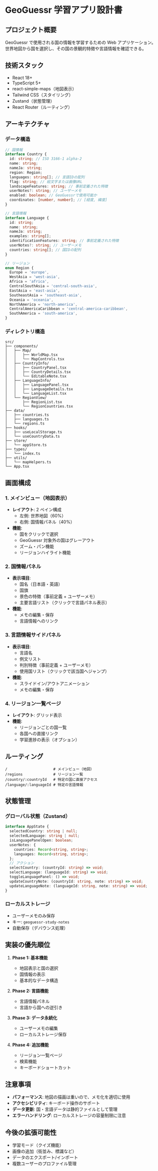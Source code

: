 # GeoGuessr 学習アプリ設計書

## プロジェクト概要

GeoGuessr で使用される国の情報を学習するための Web アプリケーション。世界地図から国を選択し、その国の景観的特徴や言語情報を確認できる。

## 技術スタック

- React 18+
- TypeScript 5+
- react-simple-maps（地図表示）
- Tailwind CSS（スタイリング）
- Zustand（状態管理）
- React Router（ルーティング）

## アーキテクチャ

### データ構造

```typescript
// 国情報
interface Country {
  id: string; // ISO 3166-1 alpha-2
  name: string;
  nameJa: string;
  region: Region;
  languages: string[]; // 言語IDの配列
  flag: string; // 絵文字または画像URL
  landscapeFeatures: string; // 事前定義された特徴
  userNotes?: string; // ユーザーメモ
  enabled: boolean; // GeoGuessrで使用可能か
  coordinates: [number, number]; // [経度, 緯度]
}

// 言語情報
interface Language {
  id: string;
  name: string;
  nameJa: string;
  examples: string[];
  identificationFeatures: string; // 事前定義された特徴
  userNotes?: string; // ユーザーメモ
  countries: string[]; // 国IDの配列
}

// リージョン
enum Region {
  Europe = 'europe',
  WestAsia = 'west-asia',
  Africa = 'africa',
  CentralSouthAsia = 'central-south-asia',
  EastAsia = 'east-asia',
  SoutheastAsia = 'southeast-asia',
  Oceania = 'oceania',
  NorthAmerica = 'north-america',
  CentralAmericaCaribbean = 'central-america-caribbean',
  SouthAmerica = 'south-america',
}
```

### ディレクトリ構造

```
src/
├── components/
│   ├── Map/
│   │   ├── WorldMap.tsx
│   │   └── MapControls.tsx
│   ├── CountryInfo/
│   │   ├── CountryPanel.tsx
│   │   ├── CountryDetails.tsx
│   │   └── EditableNote.tsx
│   ├── LanguageInfo/
│   │   ├── LanguagePanel.tsx
│   │   ├── LanguageDetails.tsx
│   │   └── LanguageList.tsx
│   └── RegionView/
│       ├── RegionList.tsx
│       └── RegionCountries.tsx
├── data/
│   ├── countries.ts
│   ├── languages.ts
│   └── regions.ts
├── hooks/
│   ├── useLocalStorage.ts
│   └── useCountryData.ts
├── store/
│   └── appStore.ts
├── types/
│   └── index.ts
├── utils/
│   └── mapHelpers.ts
└── App.tsx
```

## 画面構成

### 1. メインビュー（地図表示）

- **レイアウト**: 2 ペイン構成
  - 左側: 世界地図（60%）
  - 右側: 国情報パネル（40%）
- **機能**:
  - 国をクリックで選択
  - GeoGuessr 対象外の国はグレーアウト
  - ズーム・パン機能
  - リージョンハイライト機能

### 2. 国情報パネル

- **表示項目**:
  - 国名（日本語・英語）
  - 国旗
  - 景色の特徴（事前定義 + ユーザーメモ）
  - 主要言語リスト（クリックで言語パネル表示）
- **機能**:
  - メモの編集・保存
  - 言語情報へのリンク

### 3. 言語情報サイドパネル

- **表示項目**:
  - 言語名
  - 例文リスト
  - 判別特徴（事前定義 + ユーザーメモ）
  - 使用国リスト（クリックで該当国へジャンプ）
- **機能**:
  - スライドイン/アウトアニメーション
  - メモの編集・保存

### 4. リージョン一覧ページ

- **レイアウト**: グリッド表示
- **機能**:
  - リージョンごとの国一覧
  - 各国への直接リンク
  - 学習進捗の表示（オプション）

## ルーティング

```
/                     # メインビュー（地図）
/regions              # リージョン一覧
/country/:countryId   # 特定の国に直接アクセス
/language/:languageId # 特定の言語情報
```

## 状態管理

### グローバル状態（Zustand）

```typescript
interface AppState {
  selectedCountry: string | null;
  selectedLanguage: string | null;
  isLanguagePanelOpen: boolean;
  userNotes: {
    countries: Record<string, string>;
    languages: Record<string, string>;
  };
  // アクション
  selectCountry: (countryId: string) => void;
  selectLanguage: (languageId: string) => void;
  toggleLanguagePanel: () => void;
  updateCountryNote: (countryId: string, note: string) => void;
  updateLanguageNote: (languageId: string, note: string) => void;
}
```

### ローカルストレージ

- ユーザーメモのみ保存
- キー: `geoguessr-study-notes`
- 自動保存（デバウンス処理）

## 実装の優先順位

1. **Phase 1: 基本機能**

   - 地図表示と国の選択
   - 国情報の表示
   - 基本的なデータ構造

2. **Phase 2: 言語機能**

   - 言語情報パネル
   - 言語から国への逆引き

3. **Phase 3: データ永続化**

   - ユーザーメモの編集
   - ローカルストレージ保存

4. **Phase 4: 追加機能**
   - リージョン一覧ページ
   - 検索機能
   - キーボードショートカット

## 注意事項

- **パフォーマンス**: 地図の描画は重いので、メモ化を適切に使用
- **アクセシビリティ**: キーボード操作のサポート
- **データ更新**: 国・言語データは静的ファイルとして管理
- **エラーハンドリング**: ローカルストレージの容量制限に注意

## 今後の拡張可能性

- 学習モード（クイズ機能）
- 画像の追加（街並み、標識など）
- データのエクスポート/インポート
- 複数ユーザーのプロファイル管理
